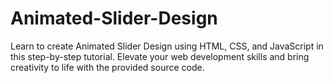 # Animated-Slider-Design
Learn to create Animated Slider Design using HTML, CSS, and JavaScript in this step-by-step tutorial. Elevate your web development skills and bring creativity to life with the provided source code. 
